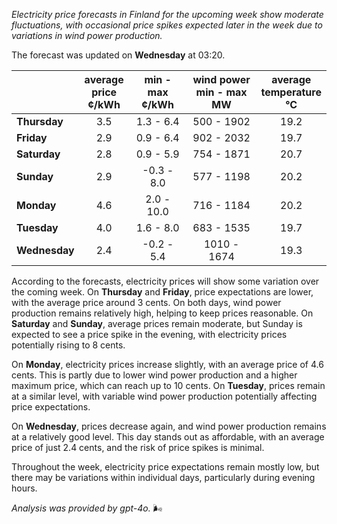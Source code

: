 *Electricity price forecasts in Finland for the upcoming week show moderate fluctuations, with occasional price spikes expected later in the week due to variations in wind power production.*

The forecast was updated on **Wednesday** at 03:20.

|               | average<br>price<br>¢/kWh | min - max<br>¢/kWh | wind power<br>min - max<br>MW | average<br>temperature<br>°C |
|:-------------|:----------------:|:----------------:|:-------------:|:-------------:|
| **Thursday**  | 3.5              | 1.3 - 6.4        | 500 - 1902    | 19.2          |
| **Friday**| 2.9              | 0.9 - 6.4        | 902 - 2032    | 19.7          |
| **Saturday** | 2.8              | 0.9 - 5.9        | 754 - 1871    | 20.7          |
| **Sunday**| 2.9              | -0.3 - 8.0       | 577 - 1198    | 20.2          |
| **Monday**| 4.6              | 2.0 - 10.0       | 716 - 1184    | 20.2          |
| **Tuesday**  | 4.0              | 1.6 - 8.0        | 683 - 1535    | 19.7          |
| **Wednesday** | 2.4          | -0.2 - 5.4       | 1010 - 1674   | 19.3          |

According to the forecasts, electricity prices will show some variation over the coming week. On **Thursday** and **Friday**, price expectations are lower, with the average price around 3 cents. On both days, wind power production remains relatively high, helping to keep prices reasonable. On **Saturday** and **Sunday**, average prices remain moderate, but Sunday is expected to see a price spike in the evening, with electricity prices potentially rising to 8 cents.

On **Monday**, electricity prices increase slightly, with an average price of 4.6 cents. This is partly due to lower wind power production and a higher maximum price, which can reach up to 10 cents. On **Tuesday**, prices remain at a similar level, with variable wind power production potentially affecting price expectations.

On **Wednesday**, prices decrease again, and wind power production remains at a relatively good level. This day stands out as affordable, with an average price of just 2.4 cents, and the risk of price spikes is minimal.

Throughout the week, electricity price expectations remain mostly low, but there may be variations within individual days, particularly during evening hours.

*Analysis was provided by gpt-4o.* 🌬️
